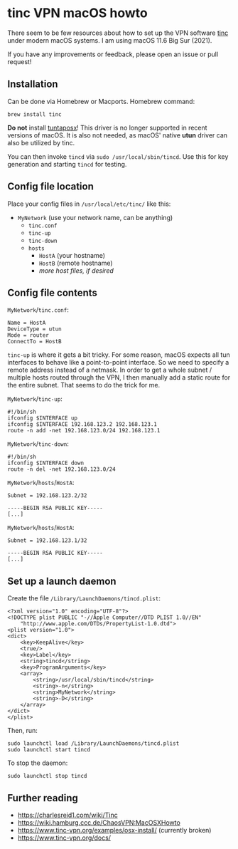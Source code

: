 #  tinc VPN macOS howto

There seem to be few resources about how to set up the VPN software [tinc](https://www.tinc-vpn.org/) under modern macOS systems. I am using macOS 11.6 Big Sur (2021).

If you have any improvements or feedback, please open an issue or pull request!

## Installation

Can be done via Homebrew or Macports. Homebrew command:

    brew install tinc

**Do not** install [tuntaposx](http://tuntaposx.sourceforge.net/)! This driver is no longer supported in recent versions of macOS. It is also not needed, as macOS' native **utun** driver can also be utilized by tinc.

You can then invoke `tincd` via `sudo /usr/local/sbin/tincd`. Use this for key generation and starting `tincd` for testing.

## Config file location

Place your config files in `/usr/local/etc/tinc/` like this:

* `MyNetwork` (use your network name, can be anything)
    * `tinc.conf`
    * `tinc-up`
    * `tinc-down`
    * `hosts`
        * `HostA` (your hostname)
        * `HostB` (remote hostname)
        * *more host files, if desired*

## Config file contents

`MyNetwork`/`tinc.conf`:

    Name = HostA
    DeviceType = utun
    Mode = router
    ConnectTo = HostB

`tinc-up` is where it gets a bit tricky. For some reason, macOS expects all tun interfaces to behave like a point-to-point interface. So we need to specify a remote address instead of a netmask. In order to get a whole subnet / multiple hosts routed through the VPN, I then manually add a static route for the entire subnet. That seems to do the trick for me.

`MyNetwork`/`tinc-up`:

    #!/bin/sh
    ifconfig $INTERFACE up
    ifconfig $INTERFACE 192.168.123.2 192.168.123.1
    route -n add -net 192.168.123.0/24 192.168.123.1

`MyNetwork`/`tinc-down`:

    #!/bin/sh
    ifconfig $INTERFACE down
    route -n del -net 192.168.123.0/24

`MyNetwork`/`hosts`/`HostA`:

    Subnet = 192.168.123.2/32

    -----BEGIN RSA PUBLIC KEY-----
    [...]

`MyNetwork`/`hosts`/`HostA`:

    Subnet = 192.168.123.1/32

    -----BEGIN RSA PUBLIC KEY-----
    [...]

## Set up a launch daemon

Create the file `/Library/LaunchDaemons/tincd.plist`:

    <?xml version="1.0" encoding="UTF-8"?>
    <!DOCTYPE plist PUBLIC "-//Apple Computer//DTD PLIST 1.0//EN"
        "http://www.apple.com/DTDs/PropertyList-1.0.dtd">
    <plist version="1.0">
    <dict>
        <key>KeepAlive</key>
        <true/>
        <key>Label</key>
        <string>tincd</string>
        <key>ProgramArguments</key>
        <array>
            <string>/usr/local/sbin/tincd</string>
            <string>-n</string>
            <string>MyNetwork</string>
            <string>-D</string>
        </array>
    </dict>
    </plist>

Then, run:

    sudo launchctl load /Library/LaunchDaemons/tincd.plist
    sudo launchctl start tincd

To stop the daemon:

    sudo launchctl stop tincd

## Further reading

* https://charlesreid1.com/wiki/Tinc
* https://wiki.hamburg.ccc.de/ChaosVPN:MacOSXHowto
* https://www.tinc-vpn.org/examples/osx-install/ (currently broken)
* https://www.tinc-vpn.org/docs/
